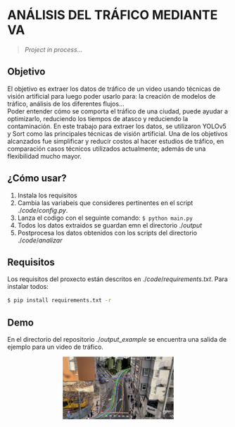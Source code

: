 
# ANÁLISIS DEL TRÁFICO MEDIANTE VA

> *Project in process...*

## Objetivo 
El objetivo es extraer los datos de tráfico de un video usando técnicas de visión artificial para luego poder usarlo para: la creación de modelos de tráfico, análisis de los diferentes flujos... <br>
Poder entender cómo se comporta el tráfico de una ciudad, puede ayudar a optimizarlo, reduciendo los tiempos de atasco y reduciendo la contaminación. En este trabajo para extraer los datos, se utilizaron YOLOv5 y Sort como las principales técnicas de visión artificial. Una
de los objetivos alcanzados fue simplificar y reducir costos al hacer estudios de tráfico, en comparación casos técnicos utilizados actualmente; además de una flexibilidad mucho mayor.

## ¿Cómo usar? 

1) Instala los requisitos
2) Cambia las variabeis que consideres pertinentes en el script $./code/config.py.$
3) Lanza el codigo con el seguinte comando:  ```$ python main.py```
4) Todos los datos extraidos se guardan emn el directorio $./output$
5) Postprocesa los datos obtenidos con los scripts del directorio $./code/analizar$

## Requisitos 

Los requisitos del proxecto están descritos en $./code/requirements.txt$. Para instalar todos:
```bash
$ pip install requirements.txt -r
```

## Demo

En el directorio del repositorio $./output\_example$ se encuentra una salida de ejemplo para un video de tráfico.<br>

<p align="center"><img src="https://github.com/jaimerguez/TakeInformation-From-TrafficVideo/blob/main/output_example/fluxo.jpg" width="50%"></p>
